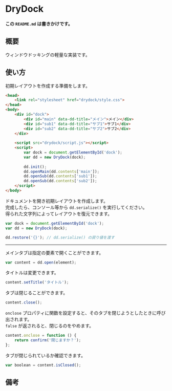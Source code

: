 # DryDock

**この `README.md` は書きかけです。**

## 概要
ウィンドウドッキングの軽量な実装です。

## 使い方
初期レイアウトを作成する準備をします。
```html
<head>
	<link rel="stylesheet" href="drydock/style.css">
</head>
<body>
	<div id="dock">
		<div id="main" data-dd-title="メイン">メイン</div>
		<div id="sub1" data-dd-title="サブ1">サブ1</div>
		<div id="sub2" data-dd-title="サブ2">サブ2</div>
	</div>
	
	<script src="drydock/script.js"></script>
	<script>
		var dock = document.getElementById('dock');
		var dd = new DryDock(dock);
		
		dd.init();
		dd.openMain(dd.contents['main']);
		dd.openSub(dd.contents['sub1']);
		dd.openSub(dd.contents['sub2']);
	</script>
</body>
```

ドキュメントを開き初期レイアウトを作成します。  
完成したら、コンソール等から `dd.serialize()` を実行してください。  
得られた文字列によってレイアウトを復元できます。
```javascript
var dock = document.getElementById('dock');
var dd = new DryDock(dock);

dd.restore('{}'); // dd.serialize() の戻り値を渡す
```

---

メインタブは指定の要素で開くことができます。
```javascript
var content = dd.open(element);
```

タイトルは変更できます。
```javascript
content.setTitle('タイトル');
```

タブは閉じることができます。
```javascript
content.close();
```

`onclose` プロパティに関数を設定すると、そのタブを閉じようとしたときに呼び出されます。  
`false` が返されると、閉じるのをやめます。
```javascript
content.onclose = function () {
	return confirm('閉じますか？');
};
```

タブが閉じられているか確認できます。
```javascript
var boolean = content.isClosed();
```

## 備考
